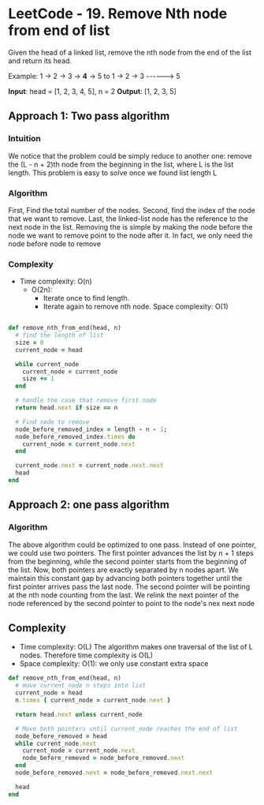 # LeetCode - 19. Remove Nth node from end of list
Given the head of a linked list, remove the nth node from the end of the list and return its head.

Example:
1 -> 2 -> 3 -> **4** -> 5
to
1 -> 2 -> 3 ------> 5

**Input**: head = [1, 2, 3, 4, 5], n = 2
**Output**: [1, 2, 3, 5]

## Approach 1: Two pass algorithm
### Intuition
We notice that the problem could be simply reduce to another one: remove the (L - n + 2)th node from the beginning in
the list, where L is the list length. This problem is easy to solve once we found list length L

### Algorithm
First, Find the total number of the nodes.
Second, find the index of the node that we want to remove.
Last, the linked-list node has the reference to the next node in the list. Removing the is simple by making the node before the node
we want to remove point to the node after it. In fact, we only need the node before node to remove

### Complexity
- Time complexity: O(n)
  - O(2n):
    - Iterate once to find length.
    - Iterate again to remove nth node.
Space complexity: O(1)

```ruby

def remove_nth_from_end(head, n)
  # find the length of list
  size = 0
  current_node = head

  while current_node
    current_node = current_node
    size += 1
  end

  # handle the case that remove first node
  return head.next if size == n

  # Find node to remove
  node_before_removed_index = length - n - 1;
  node_before_removed_index.times do
    current_node = current_node.next
  end

  current_node.next = current_node.next.next
  head
end
```

## Approach 2: one pass algorithm
### Algorithm
The above algorithm could be optimized to one pass. Instead of one pointer, we could use two pointers. The first
pointer advances the list by n + 1 steps from the beginning, while the second pointer starts from the beginning of the
list. Now, both pointers are exactly separated by n nodes apart. We maintain this constant gap by advancing both
pointers together until the first pointer arrives pass the last node. The second pointer will be pointing at the nth
node counting from the last. We relink the next pointer of the node referenced by the second pointer to point to the
node's nex next node

## Complexity

- Time complexity: O(L)
The algorithm makes one traversal of the list of L nodes. Therefore time complexity is O(L)
- Space complexity: O(1): we only use constant extra space

```ruby
def remove_nth_from_end(head, n)
  # move current_node n steps into list
  current_node = head
  n.times { current_node = current_node.next }

  return head.next unless current_node

  # Move both pointers until current_node reaches the end of list
  node_before_removed = head
  while current_node.next
    current_node = current_node.next
    node_before_removed = node_before_removed.next
  end
  node_before_removed.next = node_before_removed.next.next

  head
end
```
